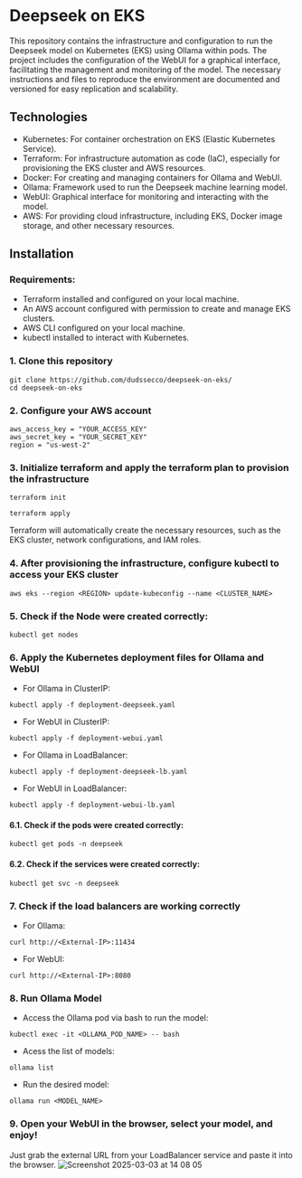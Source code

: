 # Deepseek on EKS

This repository contains the infrastructure and configuration to run the Deepseek model on Kubernetes (EKS) using Ollama within pods. The project includes the configuration of the WebUI for a graphical interface, facilitating the management and monitoring of the model. The necessary instructions and files to reproduce the environment are documented and versioned for easy replication and scalability.

## Technologies 

- Kubernetes: For container orchestration on EKS (Elastic Kubernetes Service).
- Terraform: For infrastructure automation as code (IaC), especially for provisioning the EKS cluster and AWS resources.
- Docker: For creating and managing containers for Ollama and WebUI.
- Ollama: Framework used to run the Deepseek machine learning model.
- WebUI: Graphical interface for monitoring and interacting with the model.
- AWS: For providing cloud infrastructure, including EKS, Docker image storage, and other necessary resources.

## Installation

### Requirements:

- Terraform installed and configured on your local machine.
- An AWS account configured with permission to create and manage EKS clusters.
- AWS CLI configured on your local machine.
- kubectl installed to interact with Kubernetes.

### 1. Clone this repository

```
git clone https://github.com/dudssecco/deepseek-on-eks/
cd deepseek-on-eks
```

### 2. Configure your AWS account

```
aws_access_key = "YOUR_ACCESS_KEY"
aws_secret_key = "YOUR_SECRET_KEY"
region = "us-west-2"
```

### 3. Initialize terraform and apply the terraform plan to provision the infrastructure

```
terraform init
```
```
terraform apply
```
Terraform will automatically create the necessary resources, such as the EKS cluster, network configurations, and IAM roles.

### 4. After provisioning the infrastructure, configure kubectl to access your EKS cluster

```
aws eks --region <REGION> update-kubeconfig --name <CLUSTER_NAME>
```

### 5. Check if the Node were created correctly:

```
kubectl get nodes
```

### 6. Apply the Kubernetes deployment files for Ollama and WebUI

- For Ollama in ClusterIP:
```
kubectl apply -f deployment-deepseek.yaml
```

- For WebUI in ClusterIP:
```
kubectl apply -f deployment-webui.yaml
```

- For Ollama in LoadBalancer:
```
kubectl apply -f deployment-deepseek-lb.yaml
```

- For WebUI in LoadBalancer:
```
kubectl apply -f deployment-webui-lb.yaml
```

#### 6.1. Check if the pods were created correctly:
```
kubectl get pods -n deepseek
```

#### 6.2. Check if the services were created correctly:
```
kubectl get svc -n deepseek
```

### 7. Check if the load balancers are working correctly

- For Ollama:
```
curl http://<External-IP>:11434
```

- For WebUI:
```
curl http://<External-IP>:8080
```

### 8. Run Ollama Model

- Access the Ollama pod via bash to run the model:
```
kubectl exec -it <OLLAMA_POD_NAME> -- bash
```

- Acess the list of models:
```
ollama list  
```

- Run the desired model:
```
ollama run <MODEL_NAME>  
```

### 9. Open your WebUI in the browser, select your model, and enjoy!

Just grab the external URL from your LoadBalancer service and paste it into the browser.
![Screenshot 2025-03-03 at 14 08 05](https://github.com/user-attachments/assets/15a5b92f-1a1d-49cc-b312-0846bb970c35)















